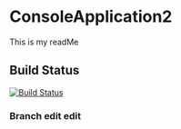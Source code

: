 # ConsoleApplication2
This is my readMe

## Build Status
[![Build Status](https://travis-ci.org/mmitrik/ConsoleApplication2.svg?branch=master)](https://travis-ci.org/mmitrik/ConsoleApplication2)

### Branch edit edit
